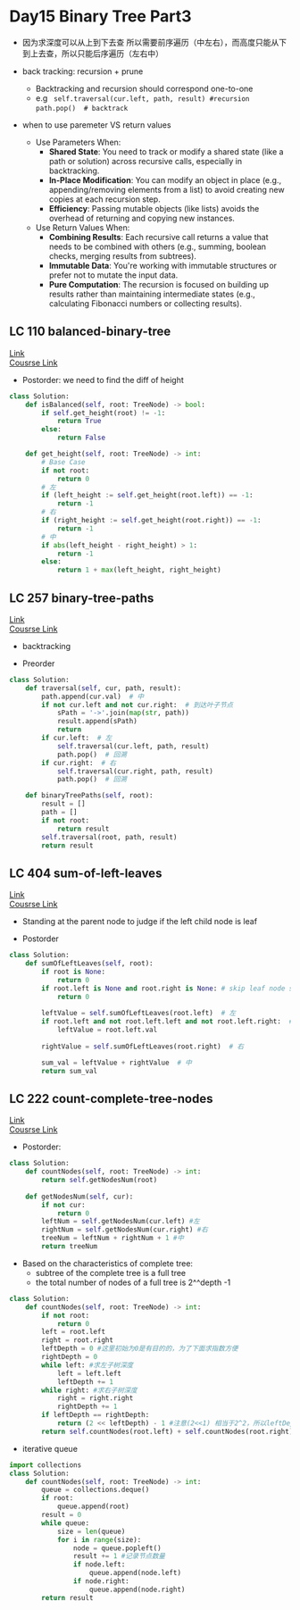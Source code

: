 
# Day15 Binary Tree Part3
- 因为求深度可以从上到下去查 所以需要前序遍历（中左右），而高度只能从下到上去查，所以只能后序遍历（左右中）
- back tracking: recursion + prune
    - Backtracking and recursion should correspond one-to-one
    - e.g ` self.traversal(cur.left, path, result) #recursion`
            `path.pop()  # backtrack`

- when to use paremeter VS return values
    - Use Parameters When:
        - **Shared State**: You need to track or modify a shared state (like a path or solution) across recursive calls, especially in backtracking.
        - **In-Place Modification**: You can modify an object in place (e.g., appending/removing elements from a list) to avoid creating new copies at each recursion step.
        - **Efficiency**: Passing mutable objects (like lists) avoids the overhead of returning and copying new instances.
    - Use Return Values When:
        - **Combining Results**: Each recursive call returns a value that needs to be combined with others (e.g., summing, boolean checks, merging results from subtrees).
        - **Immutable Data**: You're working with immutable structures or prefer not to mutate the input data.
        - **Pure Computation**: The recursion is focused on building up results rather than maintaining intermediate states (e.g., calculating Fibonacci numbers or collecting results).

## LC 110 balanced-binary-tree
[Link](https://leetcode.com/problems/balanced-binary-tree/description/)   
[Cousrse Link](https://programmercarl.com/0110.%E5%B9%B3%E8%A1%A1%E4%BA%8C%E5%8F%89%E6%A0%91.html#%E9%A2%98%E5%A4%96%E8%AF%9D)
-  Postorder: we need to find the diff of height
```python
class Solution:
    def isBalanced(self, root: TreeNode) -> bool:
        if self.get_height(root) != -1:
            return True
        else:
            return False

    def get_height(self, root: TreeNode) -> int:
        # Base Case
        if not root:
            return 0
        # 左
        if (left_height := self.get_height(root.left)) == -1:
            return -1
        # 右
        if (right_height := self.get_height(root.right)) == -1:
            return -1
        # 中
        if abs(left_height - right_height) > 1:
            return -1
        else:
            return 1 + max(left_height, right_height)
```


##  LC 257 binary-tree-paths
[Link](https://leetcode.com/problems/binary-tree-paths/description/)   
[Cousrse Link](https://programmercarl.com/0257.%E4%BA%8C%E5%8F%89%E6%A0%91%E7%9A%84%E6%89%80%E6%9C%89%E8%B7%AF%E5%BE%84.html#%E5%85%B6%E4%BB%96%E8%AF%AD%E8%A8%80%E7%89%88%E6%9C%AC)

- backtracking 

-  Preorder
```python
class Solution:
    def traversal(self, cur, path, result):
        path.append(cur.val)  # 中
        if not cur.left and not cur.right:  # 到达叶子节点
            sPath = '->'.join(map(str, path))
            result.append(sPath)
            return
        if cur.left:  # 左
            self.traversal(cur.left, path, result)
            path.pop()  # 回溯
        if cur.right:  # 右
            self.traversal(cur.right, path, result)
            path.pop()  # 回溯

    def binaryTreePaths(self, root):
        result = []
        path = []
        if not root:
            return result
        self.traversal(root, path, result)
        return result
```



## LC 404 sum-of-left-leaves
[Link](https://leetcode.com/problems/sum-of-left-leaves/description/)           
[Cousrse Link](https://programmercarl.com/0404.%E5%B7%A6%E5%8F%B6%E5%AD%90%E4%B9%8B%E5%92%8C.html#%E6%80%9D%E8%B7%AF)
- Standing at the parent node to judge if the left child node is leaf

-  Postorder
```python
class Solution:
    def sumOfLeftLeaves(self, root):
        if root is None:
            return 0
        if root.left is None and root.right is None: # skip leaf node since cannot decide if this is the left
            return 0
        
        leftValue = self.sumOfLeftLeaves(root.left)  # 左
        if root.left and not root.left.left and not root.left.right:  # 左子树是左叶子的情况
            leftValue = root.left.val
            
        rightValue = self.sumOfLeftLeaves(root.right)  # 右

        sum_val = leftValue + rightValue  # 中
        return sum_val
```


## LC 222 count-complete-tree-nodes
[Link](https://leetcode.com/problems/count-complete-tree-nodes/description/)   
[Cousrse Link](https://programmercarl.com/0222.%E5%AE%8C%E5%85%A8%E4%BA%8C%E5%8F%89%E6%A0%91%E7%9A%84%E8%8A%82%E7%82%B9%E4%B8%AA%E6%95%B0.html)

-  Postorder:
```python
class Solution:
    def countNodes(self, root: TreeNode) -> int:
        return self.getNodesNum(root)
        
    def getNodesNum(self, cur):
        if not cur:
            return 0
        leftNum = self.getNodesNum(cur.left) #左
        rightNum = self.getNodesNum(cur.right) #右
        treeNum = leftNum + rightNum + 1 #中
        return treeNum
```


-  Based on the characteristics of complete tree:
    - subtree of the complete tree is a full tree
    - the total number of nodes of a full tree is 2^^depth -1
```python
class Solution:
    def countNodes(self, root: TreeNode) -> int:
        if not root:
            return 0
        left = root.left
        right = root.right
        leftDepth = 0 #这里初始为0是有目的的，为了下面求指数方便
        rightDepth = 0
        while left: #求左子树深度
            left = left.left
            leftDepth += 1
        while right: #求右子树深度
            right = right.right
            rightDepth += 1
        if leftDepth == rightDepth:
            return (2 << leftDepth) - 1 #注意(2<<1) 相当于2^2，所以leftDepth初始为0
        return self.countNodes(root.left) + self.countNodes(root.right) + 1
```
-  iterative queue
```python
import collections
class Solution:
    def countNodes(self, root: TreeNode) -> int:
        queue = collections.deque()
        if root:
            queue.append(root)
        result = 0
        while queue:
            size = len(queue)
            for i in range(size):
                node = queue.popleft()
                result += 1 #记录节点数量
                if node.left:
                    queue.append(node.left)
                if node.right:
                    queue.append(node.right)
        return result
```
